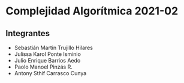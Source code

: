 # Complejidad Algorítmica 2021-02
## Integrantes
- Sebastián Martin Trujillo Hilares
- Julissa Karol Ponte Isminio
- Julio Enrique Barrios Aedo
- Paolo Manoel Pinzás R.
- Antony Sthif Carrasco Cunya
